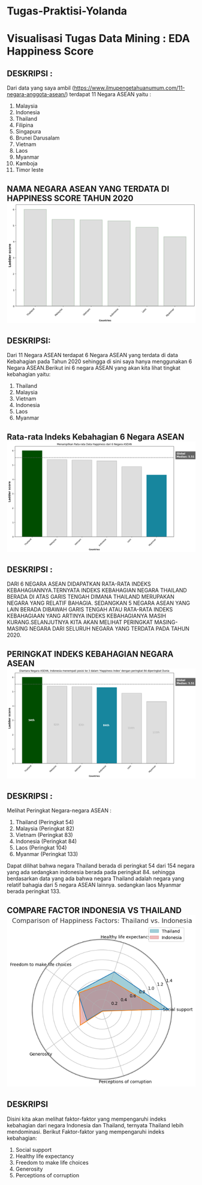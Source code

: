 # Tugas-Praktisi-Yolanda
# Visualisasi Tugas Data Mining : EDA Happiness Score 

## DESKRIPSI :
Dari data yang saya ambil (https://www.ilmupengetahuanumum.com/11-negara-anggota-asean/) terdapat 11 Negara ASEAN yaitu : 
1. Malaysia
2. Indonesia
3. Thailand
4. Filipina
5. Singapura
6. Brunei Darusalam
7. Vietnam
8. Laos
9. Myanmar
10. Kamboja
11. Timor leste

## NAMA NEGARA ASEAN YANG TERDATA DI HAPPINESS SCORE TAHUN 2020 <img src='https://github.com/YolandaSitompul/Tugas-Praktisi-Yolanda/blob/1cef02849e07171bab80271f449188814ca5b7cb/Datanegara.png'>

## DESKRIPSI:
Dari 11 Negara ASEAN terdapat 6 Negara ASEAN yang terdata di data Kebahagian pada Tahun 2020 sehingga di sini saya hanya menggunakan 6 Negara ASEAN.Berikut ini 6 negara ASEAN yang akan kita lihat tingkat kebahagian yaitu: 
1. Thailand
2. Malaysia
3. Vietnam
4. Indonesia
5. Laos
6. Myanmar

## Rata-rata Indeks Kebahagian 6 Negara ASEAN <img src='https://github.com/YolandaSitompul/Tugas-Praktisi-Yolanda/blob/0e431bbb5fa964b0197d85cfc5f6a23de01b99eb/rata-rata%20kebahagian.png'>

## DESKRIPSI :
DARI 6 NEGARA ASEAN DIDAPATKAN RATA-RATA INDEKS KEBAHAGIANNYA.TERNYATA INDEKS KEBAHAGIAN NEGARA THAILAND BERADA DI ATAS GARIS TENGAH DIMANA THAILAND MERUPAKAN NEGARA YANG RELATIF BAHAGIA. SEDANGKAN 5 NEGARA ASEAN YANG LAIN BERADA DIBAWAH GARIS TENGAH ATAU RATA-RATA INDEKS KEBAHAGIAAN YANG ARTINYA INDEKS KEBAHAGIANYA MASIH KURANG.SELANJUTNYA KITA AKAN MELIHAT PERINGKAT MASING-MASING NEGARA DARI SELURUH NEGARA YANG TERDATA PADA TAHUN 2020.

## PERINGKAT INDEKS KEBAHAGIAN NEGARA ASEAN <img src='https://github.com/YolandaSitompul/Tugas-Praktisi-Yolanda/blob/b8fc20d307d4501a0eb918b63d93cce41f62dc1b/peringkatskornegaraASEAN.png'>

## DESKRIPSI : 
Melihat Peringkat Negara-negara ASEAN : 
1. Thailand (Peringkat 54)
2. Malaysia (Peringkat 82)
3. Vietnam (Peringkat 83)
4. Indonesia (Peringkat 84)
5. Laos (Peringkat 104)
6. Myanmar (Peringkat 133)
   
Dapat dilihat bahwa negara Thailand berada di peringkat 54 dari 154 negara yang ada sedangkan indonesia berada pada peringkat 84. sehingga berdasarkan data yang ada bahwa negara Thailand adalah negara yang relatif bahagia dari 5 negara ASEAN lainnya. sedangkan laos Myanmar berada peringkat 133. 

## COMPARE FACTOR INDONESIA VS THAILAND <img src='https://github.com/YolandaSitompul/Tugas-Praktisi-Yolanda/blob/f015e88ee12fb4504b45cc82d5b786630bf85935/CompareFactorIndoThailand.png'>

## DESKRIPSI 
Disini kita akan melihat faktor-faktor yang mempengaruhi indeks kebahagian dari negara Indonesia dan Thailand, ternyata Thailand lebih mendominasi. Berikut Faktor-faktor yang mempengaruhi indeks kebahagian: 
1. Social support
2. Healthy life expectancy
3. Freedom to make life choices
4. Generosity
5. Perceptions of corruption

